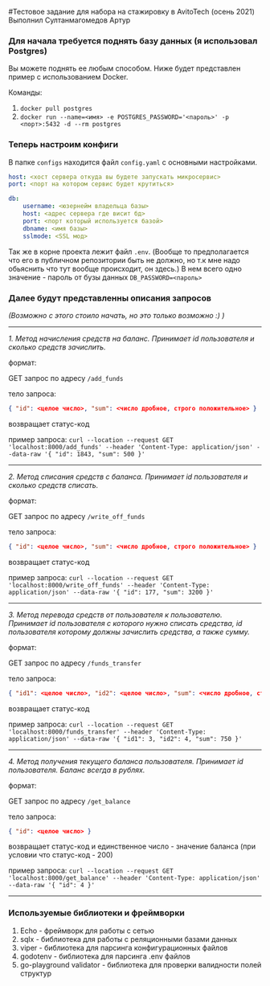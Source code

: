 #Тестовое задание для набора на стажировку в AvitoTech (осень 2021)
Выполнил Султанмагомедов Артур

### Для начала требуется поднять базу данных (я использовал Postgres)

Вы можете поднять ее любым способом. Ниже будет представлен пример с использованием Docker.

Команды:

1. `docker pull postgres`
2. `docker run --name=<имя> -e POSTGRES_PASSWORD='<пароль>' -p <порт>:5432 -d --rm postgres`

### Теперь настроим конфиги

В папке `configs` находится файл `config.yaml` с основными настройками.

```yaml
host: <хост сервера откуда вы будете запускать микросервис>
port: <порт на котором сервис будет крутиться>

db:
    username: <юзернейм владельца базы>
    host: <адрес сервера где висит бд>
    port: <порт который используется базой>
    dbname: <имя базы>
    sslmode: <SSL мод>
```

Так же в корне проекта лежит файл `.env`. (Вообще то предполагается что его в публичном репозитории быть не должно,
но т.к мне надо обьяснить что тут вообще происходит, он здесь.)
В нем всего одно значение - пароль от бузы данных `DB_PASSWORD=<пароль>`

### Далее будут представленны описания запросов
*(Возможно с этого стоило начать, но это только возможно :) )*

---

*1. Метод начисления средств на баланс. Принимает id пользователя и сколько средств зачислить.*

формат:

GET запрос по адресу `/add_funds`

тело запроса:

```json 
{ "id": <целое число>, "sum": <число дробное, строго положительное> }
```

возвращает статус-код

пример запроса:
`curl --location --request GET 'localhost:8000/add_funds'
--header 'Content-Type: application/json'
--data-raw '{
"id": 1843,
"sum": 500
}'`

---

*2. Метод списания средств с баланса. Принимает id пользователя и сколько средств списать.*

формат:

GET запрос по адресу `/write_off_funds`

тело запроса:

```json 
{ "id": <целое число>, "sum": <число дробное, строго положительное> }
```

возвращает статус-код

пример запроса:
`curl --location --request GET 'localhost:8000/write_off_funds'
--header 'Content-Type: application/json'
--data-raw '{
"id": 177,
"sum": 3200
}'`

---

*3. Метод перевода средств от пользователя к пользователю. Принимает id пользователя с которого нужно списать средства, id пользователя которому должны зачислить средства, а также сумму.*

формат:

GET запрос по адресу `/funds_transfer`

тело запроса:

```json 
{ "id1": <целое число>, "id2": <целое число>, "sum": <число дробное, строго положительное> }
```

возвращает статус-код

пример запроса:
`curl --location --request GET 'localhost:8000/funds_transfer'
--header 'Content-Type: application/json'
--data-raw '{
"id1": 3,
"id2": 4,
"sum": 750
}'`

---

*4. Метод получения текущего баланса пользователя. Принимает id пользователя. Баланс всегда в рублях.*

формат:

GET запрос по адресу `/get_balance`

тело запроса:

```json 
{ "id": <целое число> }
```

возвращает статус-код и единственное число - значение баланса (при условии что статус-код - 200)

пример запроса:
`curl --location --request GET 'localhost:8000/get_balance'
--header 'Content-Type: application/json'
--data-raw '{
"id": 4
}'`

---

### Используемые библиотеки и фреймворки

1. Echo - фреймворк для работы с сетью
2. sqlx - библиотека для работы с реляционными базами данных
3. viper - библиотека для парсинга конфигурационных файлов
4. godotenv - библиотека для парсинга .env файлов
5. go-playground validator - библиотека для проверки валидности полей структур